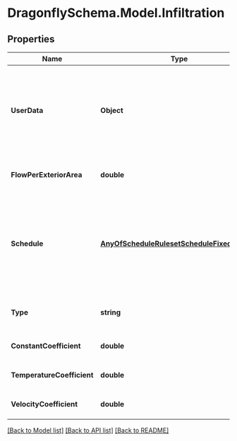 
# DragonflySchema.Model.Infiltration

## Properties

Name | Type | Description | Notes
------------ | ------------- | ------------- | -------------
**UserData** | **Object** | Optional dictionary of user data associated with the object.All keys and values of this dictionary should be of a standard data type to ensure correct serialization of the object (eg. str, float, int, list). | [optional] 
**FlowPerExteriorArea** | **double** | Number for the infiltration per exterior surface area in m3/s-m2. | 
**Schedule** | [**AnyOfScheduleRulesetScheduleFixedInterval**](AnyOfScheduleRulesetScheduleFixedInterval.md) | The schedule for the infiltration over the course of the year. The type of this schedule should be Fractional and the fractional values will get multiplied by the flow_per_exterior_area to yield a complete infiltration profile. | 
**Type** | **string** |  | [optional] [readonly] [default to "Infiltration"]
**ConstantCoefficient** | **double** |  | [optional] [default to 1D]
**TemperatureCoefficient** | **double** |  | [optional] [default to 0D]
**VelocityCoefficient** | **double** |  | [optional] [default to 0D]

[[Back to Model list]](../README.md#documentation-for-models)
[[Back to API list]](../README.md#documentation-for-api-endpoints)
[[Back to README]](../README.md)

